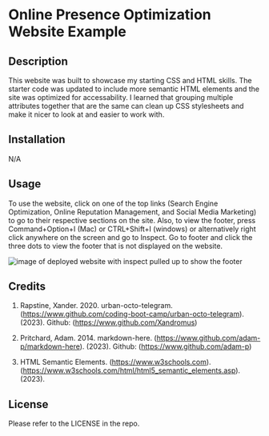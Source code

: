 # Online Presence Optimization Website Example

## Description

This website was built to showcase my starting CSS and HTML skills. The starter code was updated to include more semantic HTML elements and the site was optimized for accessability. I learned that grouping multiple attributes together that are the same can clean up CSS stylesheets and make it nicer to look at and easier to work with.

## Installation

N/A

## Usage

To use the website, click on one of the top links (Search Engine Optimization, Online Reputation Management, and Social Media Marketing) to go to their respective sections on the site. Also, to view the footer, press Command+Option+I (Mac) or CTRL+Shift+I (windows) or alternatively right click anywhere on the screen and go to Inspect. Go to footer and click the three dots to view the footer that is not displayed on the website.

![image of deployed website with inspect pulled up to show the footer](https://github.com/Gixxer777/online-presence-optimization-wesite-example/assets/images/screenshotofwebsite.png)

## Credits 

1. Rapstine, Xander. 2020. urban-octo-telegram. (https://www.github.com/coding-boot-camp/urban-octo-telegram). (2023).
Github: (https://www.github.com/Xandromus)

2. Pritchard, Adam. 2014. markdown-here. (https://www.github.com/adam-p/markdown-here). (2023).
Github: (https://www.github.com/adam-p)

3. HTML Semantic Elements. (https://www.w3schools.com). (https://www.w3schools.com/html/html5_semantic_elements.asp). (2023).


## License

Please refer to the LICENSE in the repo.
